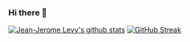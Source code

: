 ### Hi there 👋

[![Jean-Jerome Levy's github stats](https://github-readme-stats.vercel.app/api?username=jeanjerome&show_icons=true)](https://github.com/jeanjerome)
[![GitHub Streak](https://streak-stats.demolab.com?user=jeanjerome)](https://git.io/streak-stats)
